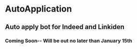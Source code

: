 # AutoApplication

## Auto apply bot for Indeed and Linkiden

### Coming Soon-- Will be out no later than January 15th


